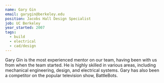 ```yaml
---
name: Gary Gin
email: garygin@berkeley.edu
position: Jacobs Hall Design Specialist
job: UC Berkeley 
year_started: 2007
tags:
  - build
  - electrical
  - cad/design
---
```


Gary Gin is the most experienced mentor on our team, having been with us from when the team started. He is highly
skilled in various areas, including mechanical engineering, design, and electrical systems. Gary has also been a
competitor on the popular television show, BattleBots.